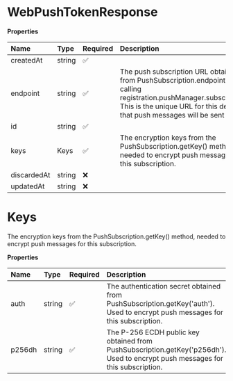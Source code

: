 # WebPushTokenResponse

**Properties**

| Name        | Type   | Required | Description                                                                                                                                                                                      |
| :---------- | :----- | :------- | :----------------------------------------------------------------------------------------------------------------------------------------------------------------------------------------------- |
| createdAt   | string | ✅       |                                                                                                                                                                                                  |
| endpoint    | string | ✅       | The push subscription URL obtained from PushSubscription.endpoint after calling registration.pushManager.subscribe(). This is the unique URL for this device that push messages will be sent to. |
| id          | string | ✅       |                                                                                                                                                                                                  |
| keys        | Keys   | ✅       | The encryption keys from the PushSubscription.getKey() method, needed to encrypt push messages for this subscription.                                                                            |
| discardedAt | string | ❌       |                                                                                                                                                                                                  |
| updatedAt   | string | ❌       |                                                                                                                                                                                                  |

# Keys

The encryption keys from the PushSubscription.getKey() method, needed to encrypt push messages for this subscription.

**Properties**

| Name   | Type   | Required | Description                                                                                                                     |
| :----- | :----- | :------- | :------------------------------------------------------------------------------------------------------------------------------ |
| auth   | string | ✅       | The authentication secret obtained from PushSubscription.getKey('auth'). Used to encrypt push messages for this subscription.   |
| p256dh | string | ✅       | The P-256 ECDH public key obtained from PushSubscription.getKey('p256dh'). Used to encrypt push messages for this subscription. |
